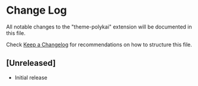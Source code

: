 # Change Log
All notable changes to the "theme-polykai" extension will be documented in this file.

Check [Keep a Changelog](http://keepachangelog.com/) for recommendations on how to structure this file.

## [Unreleased]
- Initial release
